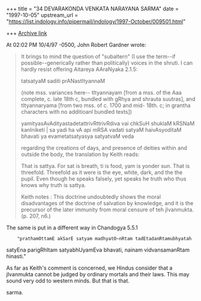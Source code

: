 +++
title = "34 DEVARAKONDA VENKATA NARAYANA SARMA"
date = "1997-10-05"
upstream_url = "https://list.indology.info/pipermail/indology/1997-October/009501.html"

+++
[Archive link](https://list.indology.info/pipermail/indology/1997-October/009501.html)

At 02:02 PM 10/4/97 -0500, John Robert Gardner wrote:
>It brings to mind the question of "subaltern" (I use the term--if
>possible--generically rather than politically) voices in the shruti.  I
>can hardly resist offering Aitareya AAraNyaka 2.1.5:
>
>tatsatyaM saditi prANastItyannaM
>
>(note mss. variances here-- tItyannayam [from a mss. of the Aaa complete,
>c. late 18th c, bundled with gRhya and shrauta suutras], and tItyannaryama
>[from two mss. of c. 1700 and mid- 18th. c; in grantha characters with no
>additioanl bundled texts])
>
>yamityasAvAdityastadetattrivRttrivRdiva vai chkSuH shuklaM kRSNaM
>kanIniketi | sa yadi ha vA api mRSA vadati satyaM haivAsyoditaM bhavati ya
>evametatsatyasya satyatvaM veda
>
>regarding the creations of days, and presence of deities within and
>outside the body, the translation by Keith reads:
>
>That is sattya.  For sat is breath, ti is food, yam is yonder sun.  That
>is threefold.  Threefold as it were is the eye, white, dark, and the the
>pupil.  Even though he speaks falsely, yet speaks he truth who thus knows
>why truth is sattya.
>
>Keith notes : This doctrine undoubtedly shows the moral disadvantages of
>the doctrine of salvation by knowledge, and it is the precursor of the
>later immunity from moral censure of teh jIvanmukta. (p. 207, n6.)
>

The same is put in a different way in Chandogya 5.5.1

        "prathamOttamE akSarE satyam madhyatO~nRtam tadEtadanRtamubhyatah
satyEna parigRhItam satyabhUyamEva bhavati, nainam vidvansamanRtam hinasti."

As far as Keith's comment is concerned, we Hindus consider that
a jIvanmukta cannot be judged by ordinary mortals and their laws.
This may sound very odd to western minds. But that is that.

sarma.




